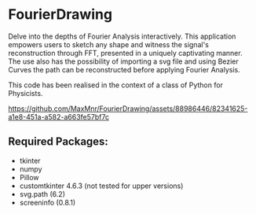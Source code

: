# FourierDrawing
Delve into the depths of Fourier Analysis interactively. This application empowers users to sketch any shape and witness the signal's reconstruction through FFT, presented in a uniquely captivating manner. The use also has the possibility of importing a svg file and using Bezier Curves the path can be reconstructed before applying Fourier Analysis.

This code has been realised in the context of a class of Python for Physicists.



https://github.com/MaxMnr/FourierDrawing/assets/88986446/82341625-a1e8-451a-a582-a663fe57bf7c



## Required Packages:

- tkinter
- numpy
- Pillow
- customtkinter 4.6.3 (not tested for upper versions)
- svg.path (6.2)
- screeninfo (0.8.1)


